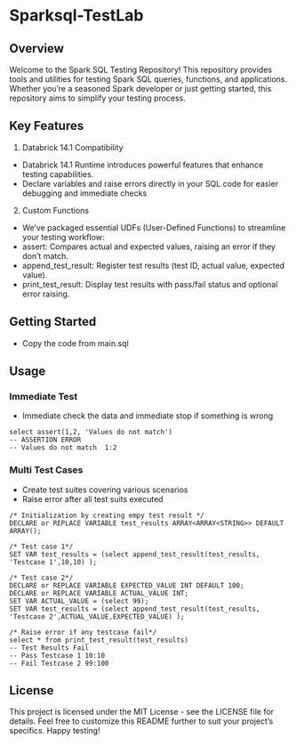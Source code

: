 # Sparksql-TestLab
## Overview
Welcome to the Spark SQL Testing Repository! This repository provides tools and utilities for testing Spark SQL queries, functions, and applications. Whether you’re a seasoned Spark developer or just getting started, this repository aims to simplify your testing process.

## Key Features
1. Databrick 14.1 Compatibility
- Databrick 14.1 Runtime introduces powerful features that enhance testing capabilities.
- Declare variables and raise errors directly in your SQL code for easier debugging and immediate checks
2. Custom Functions
- We’ve packaged essential UDFs (User-Defined Functions) to streamline your testing workflow:
- assert: Compares actual and expected values, raising an error if they don’t match.
- append_test_result: Register test results (test ID, actual value, expected value).
- print_test_result: Display test results with pass/fail status and optional error raising.

## Getting Started
- Copy the code from main.sql

## Usage
### Immediate Test
- Immediate check the data and immediate stop if something is wrong
```
select assert(1,2, 'Values do not match')
-- ASSERTION ERROR
-- Values do not match	1:2
```

### Multi Test Cases
- Create test suites covering various scenarios
- Raise error after all test suits executed
```
/* Initialization by creating empy test result */
DECLARE or REPLACE VARIABLE test_results ARRAY<ARRAY<STRING>> DEFAULT ARRAY();

/* Test case 1*/
SET VAR test_results = (select append_test_result(test_results, 'Testcase 1',10,10) );

/* Test case 2*/
DECLARE or REPLACE VARIABLE EXPECTED_VALUE INT DEFAULT 100;
DECLARE or REPLACE VARIABLE ACTUAL_VALUE INT;
SET VAR ACTUAL_VALUE = (select 99);
SET VAR test_results = (select append_test_result(test_results, 'Testcase 2',ACTUAL_VALUE,EXPECTED_VALUE) );

/* Raise error if any testcase fail*/
select * from print_test_result(test_results)
-- Test Results Fail
-- Pass Testcase 1 10:10
-- Fail Testcase 2 99:100
```

## License
This project is licensed under the MIT License - see the LICENSE file for details.
Feel free to customize this README further to suit your project’s specifics. Happy testing! 

